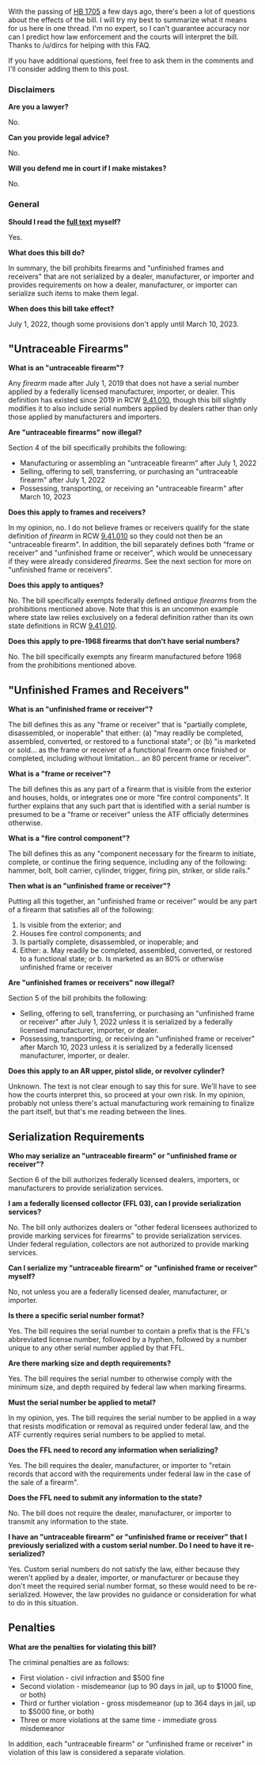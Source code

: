 With the passing of [HB 1705](https://app.leg.wa.gov/billsummary?year=2022&billnumber=1705) a few days ago, there's been a lot of questions about the effects of the bill. I will try my best to summarize what it means for us here in one thread. I'm no expert, so I can't guarantee accuracy nor can I predict how law enforcement and the courts will interpret the bill. Thanks to /u/dircs for helping with this FAQ.

If you have additional questions, feel free to ask them in the comments and I'll consider adding them to this post.

### Disclaimers

**Are you a lawyer?**

No.

**Can you provide legal advice?**

No.

**Will you defend me in court if I make mistakes?**

No.

### General

**Should I read the [full text](https://lawfilesext.leg.wa.gov/biennium/2021-22/Pdf/Bills/House%20Bills/1705-S.E.pdf) myself?**

Yes.

**What does this bill do?**

In summary, the bill prohibits firearms and "unfinished frames and receivers" that are not serialized by a dealer, manufacturer, or importer and provides requirements on how a dealer, manufacturer, or importer can serialize such items to make them legal.

**When does this bill take effect?**

July 1, 2022, though some provisions don't apply until March 10, 2023.

## "Untraceable Firearms"

**What is an "untraceable firearm"?**

Any *firearm* made after July 1, 2019 that does not have a serial number applied by a federally licensed manufacturer, importer, or dealer. This definition has existed since 2019 in RCW [9.41.010](https://apps.leg.wa.gov/RCW/default.aspx?cite=9.41.010), though this bill slightly modifies it to also include serial numbers applied by dealers rather than only those applied by manufacturers and importers.

**Are "untraceable firearms" now illegal?**

Section 4 of the bill specifically prohibits the following:

* Manufacturing or assembling an "untraceable firearm" after July 1, 2022
* Selling, offering to sell, transferring, or purchasing an "untraceable firearm" after July 1, 2022
* Possessing, transporting, or receiving an "untraceable firearm" after March 10, 2023

**Does this apply to frames and receivers?**

In my opinion, no. I do not believe frames or receivers qualify for the state definition of *firearm* in RCW [9.41.010](https://apps.leg.wa.gov/RCW/default.aspx?cite=9.41.010) so they could not then be an "untraceable firearm". In addition, the bill separately defines both "frame or receiver" and "unfinished frame or receiver", which would be unnecessary if they were already considered *firearms*. See the next section for more on "unfinished frame or receivers".

**Does this apply to antiques?**

No. The bill specifically exempts federally defined *antique firearms* from the prohibitions mentioned above. Note that this is an uncommon example where state law relies exclusively on a federal definition rather than its own state definitions in RCW [9.41.010](https://apps.leg.wa.gov/RCW/default.aspx?cite=9.41.010).

**Does this apply to pre-1968 firearms that don't have serial numbers?**

No. The bill specifically exempts any firearm manufactured before 1968 from the prohibitions mentioned above.

## "Unfinished Frames and Receivers"

**What is an "unfinished frame or receiver"?**

The bill defines this as any "frame or receiver" that is "partially complete, disassembled, or inoperable" that either: (a) "may readily be completed, assembled, converted, or restored to a functional state"; or (b) "is marketed or sold... as the frame or receiver of a functional firearm once finished or completed, including without limitation... an 80 percent frame or receiver".

**What is a "frame or receiver"?**

The bill defines this as any part of a firearm that is visible from the exterior and houses, holds, or integrates one or more "fire control components". It further explains that any such part that is identified with a serial number is presumed to be a "frame or receiver" unless the ATF officially determines otherwise.

**What is a "fire control component"?**

The bill defines this as any "component necessary for the firearm to initiate, complete, or continue the firing sequence, including any of the following: hammer, bolt, bolt carrier, cylinder, trigger, firing pin, striker, or slide rails."

**Then what is an "unfinished frame or receiver"?**

Putting all this together, an "unfinished frame or receiver" would be any part of a firearm that satisfies all of the following:

1. Is visible from the exterior; and
2. Houses fire control components; and
3. Is partially complete, disassembled, or inoperable; and
4. Either:
    a. May readily be completed, assembled, converted, or restored to a functional state; or
    b. Is marketed as an 80% or otherwise unfinished frame or receiver

**Are "unfinished frames or receivers" now illegal?**

Section 5 of the bill prohibits the following:

* Selling, offering to sell, transferring, or purchasing an "unfinished frame or receiver" after July 1, 2022 unless it is serialized by a federally licensed manufacturer, importer, or dealer.
* Possessing, transporting, or receiving an "unfinished frame or receiver" after March 10, 2023 unless it is serialized by a federally licensed manufacturer, importer, or dealer.

**Does this apply to an AR upper, pistol slide, or revolver cylinder?**

Unknown. The text is not clear enough to say this for sure. We'll have to see how the courts interpret this, so proceed at your own risk. In my opinion, probably not unless there's actual manufacturing work remaining to finalize the part itself, but that's me reading between the lines.

## Serialization Requirements

**Who may serialize an "untraceable firearm" or "unfinished frame or receiver"?**

Section 6 of the bill authorizes federally licensed dealers, importers, or manufacturers to provide serialization services.

**I am a federally licensed collector (FFL 03), can I provide serialization services?**

No. The bill only authorizes dealers or "other federal licensees authorized to provide marking services for firearms" to provide serialization services. Under federal regulation, collectors are not authorized to provide marking services.

**Can I serialize my "untraceable firearm" or "unfinished frame or receiver" myself?**

No, not unless you are a federally licensed dealer, manufacturer, or importer.

**Is there a specific serial number format?**

Yes. The bill requires the serial number to contain a prefix that is the FFL's abbreviated license number, followed by a hyphen, followed by a number unique to any other serial number applied by that FFL.

**Are there marking size and depth requirements?**

Yes. The bill requires the serial number to otherwise comply with the minimum size, and depth required by federal law when marking firearms.

**Must the serial number be applied to metal?**

In my opinion, yes. The bill requires the serial number to be applied in a way that resists modification or removal as required under federal law, and the ATF currently requires serial numbers to be applied to metal.

**Does the FFL need to record any information when serializing?**

Yes. The bill requires the dealer, manufacturer, or importer to "retain records that accord with the requirements under federal law in the case of the sale of a firearm".

**Does the FFL need to submit any information to the state?**

No. The bill does not require the dealer, manufacturer, or importer to transmit any information to the state.

**I have an "untraceable firearm" or "unfinished frame or receiver" that I previously serialized with a custom serial number. Do I need to have it re-serialized?**

Yes. Custom serial numbers do not satisfy the law, either because they weren't applied by a dealer, importer, or manufacturer or because they don't meet the required serial number format, so these would need to be re-serialized. However, the law provides no guidance or consideration for what to do in this situation.

## Penalties

**What are the penalties for violating this bill?**

The criminal penalties are as follows:

* First violation - civil infraction and $500 fine
* Second violation - misdemeanor (up to 90 days in jail, up to $1000 fine, or both)
* Third or further violation - gross misdemeanor (up to 364 days in jail, up to $5000 fine, or both)
* Three or more violations at the same time - immediate gross misdemeanor

In addition, each "untraceable firearm" or "unfinished frame or receiver" in violation of this law is considered a separate violation. 